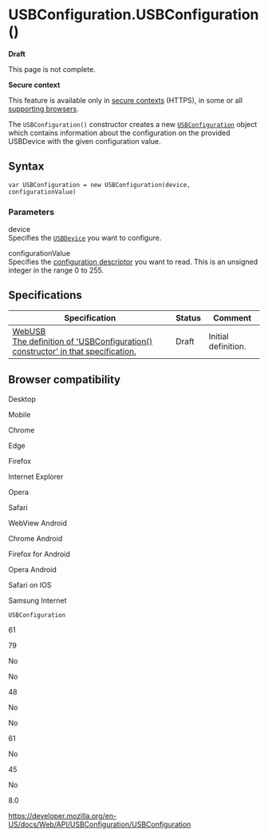 USBConfiguration.USBConfiguration()
===================================

**Draft**

This page is not complete.

**Secure context**

This feature is available only in [secure contexts](https://developer.mozilla.org/en-US/docs/Web/Security/Secure_Contexts) (HTTPS), in some or all [supporting browsers](#browser_compatibility).

The `USBConfiguration()` constructor creates a new [`USBConfiguration`](../usbconfiguration) object which contains information about the configuration on the provided USBDevice with the given configuration value.

Syntax
------

    var USBConfiguration = new USBConfiguration(device, configurationValue)

### Parameters

device  
Specifies the [`USBDevice`](../usbdevice) you want to configure.

configurationValue  
Specifies the [configuration descriptor](https://www.beyondlogic.org/usbnutshell/usb5.shtml#ConfigurationDescriptors) you want to read. This is an unsigned integer in the range 0 to 255.

Specifications
--------------

<table><thead><tr class="header"><th>Specification</th><th>Status</th><th>Comment</th></tr></thead><tbody><tr class="odd"><td><a href="https://wicg.github.io/webusb/#dom-usbconfiguration-usbconfiguration">WebUSB<br />
<span class="small">The definition of 'USBConfiguration() constructor' in that specification.</span></a></td><td><span class="spec-draft">Draft</span></td><td>Initial definition.</td></tr></tbody></table>

Browser compatibility
---------------------

Desktop

Mobile

Chrome

Edge

Firefox

Internet Explorer

Opera

Safari

WebView Android

Chrome Android

Firefox for Android

Opera Android

Safari on IOS

Samsung Internet

`USBConfiguration`

61

79

No

No

48

No

No

61

No

45

No

8.0

<a href="https://developer.mozilla.org/en-US/docs/Web/API/USBConfiguration/USBConfiguration" class="_attribution-link">https://developer.mozilla.org/en-US/docs/Web/API/USBConfiguration/USBConfiguration</a>
